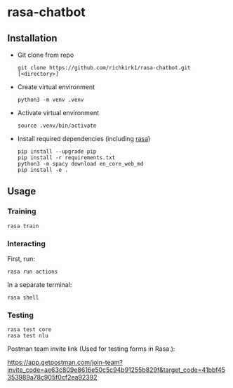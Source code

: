 # rasa-chatbot

## Installation

- Git clone from repo

    ```{bash}
    git clone https://github.com/richkirk1/rasa-chatbot.git [<directory>]
    ```

- Create virtual environment

    ```{bash}
    python3 -m venv .venv
    ```

- Activate virtual environment

    ```{bash}
    source .venv/bin/activate
    ```

- Install required dependencies (including [rasa](https://rasa.com/docs/rasa/installation/installing-rasa-open-source/))

    ```{bash}
    pip install --upgrade pip
    pip install -r requirements.txt
    python3 -m spacy download en_core_web_md
    pip install -e .
    ```

## Usage

### Training

```{bash}
rasa train
```

### Interacting
First, run:
```{bash}
rasa run actions
```

In a separate terminal:
```{bash}
rasa shell
```



### Testing

```{bash}
rasa test core
rasa test nlu
```
Postman team invite link (Used for testing forms in Rasa.):

https://app.getpostman.com/join-team?invite_code=ae63c809e8616e50c5c94b91255b829f&target_code=41bbf45353989a78c905f0cf2ea92392
